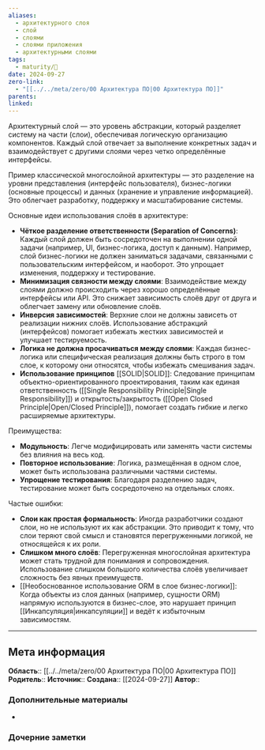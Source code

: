 ```yaml
---
aliases:
  - архитектурного слоя
  - слой
  - слоями
  - слоями приложения
  - архитектурными слоями
tags:
  - maturity/🌱
date: 2024-09-27
zero-link:
  - "[[../../meta/zero/00 Архитектура ПО|00 Архитектура ПО]]"
parents: 
linked:
---
```

Архитектурный слой — это уровень абстракции, который разделяет систему на части (слои), обеспечивая логическую организацию компонентов. Каждый слой отвечает за выполнение конкретных задач и взаимодействует с другими слоями через четко определённые интерфейсы.

Пример классической многослойной архитектуры — это разделение на уровни представления (интерфейс пользователя), бизнес-логики (основные процессы) и данных (хранение и управление информацией). Это облегчает разработку, поддержку и масштабирование системы.

Основные идеи использования слоёв в архитектуре:
- **Чёткое разделение ответственности (Separation of Concerns)**: Каждый слой должен быть сосредоточен на выполнении одной задачи (например, UI, бизнес-логика, доступ к данным). Например, слой бизнес-логики не должен заниматься задачами, связанными с пользовательским интерфейсом, и наоборот. Это упрощает изменения, поддержку и тестирование. 
- **Минимизация связности между слоями**: Взаимодействие между слоями должно происходить через хорошо определённые интерфейсы или API. Это снижает зависимость слоёв друг от друга и облегчает замену или обновление слоёв.
- **Инверсия зависимостей**: Верхние слои не должны зависеть от реализации нижних слоёв. Использование абстракций (интерфейсов) помогает избежать жестких зависимостей и улучшает тестируемость.
- **Логика не должна просачиваться между слоями**: Каждая бизнес-логика или специфическая реализация должны быть строго в том слое, к которому они относятся, чтобы избежать смешивания задач.
- **Использование принципов** [[SOLID|SOLID]]: Следование принципам объектно-ориентированного проектирования, таким как единая ответственность ([[Single Responsibility Principle|Single Responsibility]]) и открытость/закрытость ([[Open Closed Principle|Open/Closed Principle]]), помогает создать гибкие и легко расширяемые архитектуры.

Преимущества:
- **Модульность**: Легче модифицировать или заменять части системы без влияния на весь код.
- **Повторное использование**: Логика, размещённая в одном слое, может быть использована различными частями системы.
- **Упрощение тестирования**: Благодаря разделению задач, тестирование может быть сосредоточено на отдельных слоях.

Частые ошибки:
- **Слои как простая формальность**: Иногда разработчики создают слои, но не используют их как абстракции. Это приводит к тому, что слои теряют свой смысл и становятся перегруженными логикой, не относящейся к их роли.
- **Слишком много слоёв**: Перегруженная многослойная архитектура может стать трудной для понимания и сопровождения. Использование слишком большого количества слоёв увеличивает сложность без явных преимуществ.
- [[Необоснованное использование ORM в слое бизнес-логики]]: Когда объекты из слоя данных (например, сущности ORM) напрямую используются в бизнес-слое, это нарушает принцип [[Инкапсуляция|инкапсуляции]] и ведёт к избыточным зависимостям.

***
## Мета информация
**Область**:: [[../../meta/zero/00 Архитектура ПО|00 Архитектура ПО]]
**Родитель**:: 
**Источник**:: 
**Создана**:: [[2024-09-27]]
**Автор**:: 
### Дополнительные материалы
- 

### Дочерние заметки
<!-- QueryToSerialize: LIST FROM [[]] WHERE contains(Родитель, this.file.link) or contains(parents, this.file.link) -->
